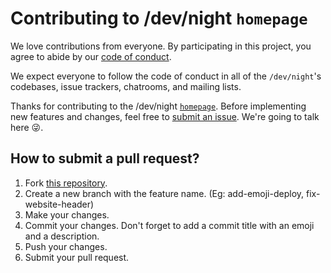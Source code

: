# Contributing to /dev/night `homepage`

We love contributions from everyone.
By participating in this project,
you agree to abide by our [code of conduct].

We expect everyone to follow the code of conduct in all
of the `/dev/night`'s codebases, issue trackers, chatrooms, and mailing lists.

Thanks for contributing to the /dev/night [`homepage`](https://github.com/dev-night/homepage). Before implementing new features and changes, feel free to [submit an issue](https://github.com/dev-night/homepage/issues/new). We're going to talk here :stuck_out_tongue_winking_eye:.

## How to submit a pull request?

1. Fork [this repository](https://github.com/dev-night/homepage).
2. Create a new branch with the feature name. (Eg: add-emoji-deploy, fix-website-header)
3. Make your changes.
4. Commit your changes. Don't forget to add a commit title with an emoji and a description.
5. Push your changes.
6. Submit your pull request.

[code of conduct]: https://tradebyte.github.io/Code-of-Conduct/
